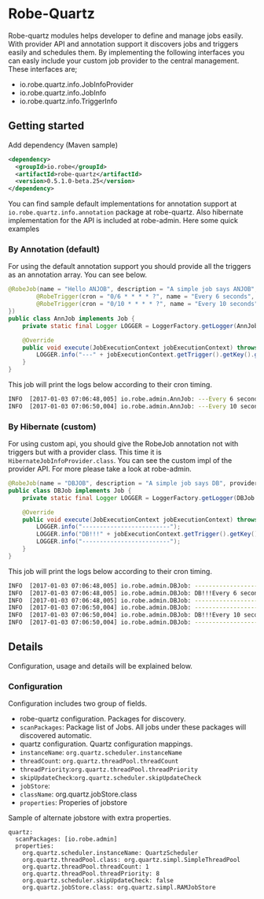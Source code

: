 # Robe-Quartz
Robe-quartz modules helps developer to define and manage jobs easily. With provider API and annotation support it discovers jobs and triggers easily and schedules them. 
By implementing the following interfaces you can easly include your custom job provider to the central management.
These interfaces are;

* io.robe.quartz.info.JobInfoProvider
* io.robe.quartz.info.JobInfo
* io.robe.quartz.info.TriggerInfo

## Getting started
 Add dependency (Maven sample)

```xml
<dependency>
  <groupId>io.robe</groupId>
  <artifactId>robe-quartz</artifactId>
  <version>0.5.1.0-beta.25</version>
</dependency>
```
You can find sample default implementations for annotation support at `io.robe.quartz.info.annotation` package at robe-quartz.
Also hibernate implementation for the API is included at robe-admin. Here some quick examples

### By Annotation (default)
For using the default annotation support you should provide all the triggers as an annotation array. 
You can see below.

```java
@RobeJob(name = "Hello ANJOB", description = "A simple job says ANJOB", triggers = {
        @RobeTrigger(cron = "0/6 * * * * ?", name = "Every 6 seconds", group = "Sample", type = TriggerInfo.Type.CRON),
        @RobeTrigger(cron = "0/10 * * * * ?", name = "Every 10 seconds", group = "Sample", type = TriggerInfo.Type.CRON)
})
public class AnnJob implements Job {
    private static final Logger LOGGER = LoggerFactory.getLogger(AnnJob.class);

    @Override
    public void execute(JobExecutionContext jobExecutionContext) throws JobExecutionException {
        LOGGER.info("---" + jobExecutionContext.getTrigger().getKey().getName());
    }
}
```
This job will print the logs below according to their cron timing.

``` bash
INFO  [2017-01-03 07:06:48,005] io.robe.admin.AnnJob: ---Every 6 seconds
INFO  [2017-01-03 07:06:50,004] io.robe.admin.AnnJob: ---Every 10 seconds
```
### By Hibernate (custom)
For using custom api, you should give the RobeJob annotation not with triggers but with a provider class. This time it is `HibernateJobInfoProvider.class`.
You can see the custom impl of the provider API. For more please take a look at robe-admin.

```java
@RobeJob(name = "DBJOB", description = "A simple job says DB", provider = HibernateJobInfoProvider.class)
public class DBJob implements Job {
    private static final Logger LOGGER = LoggerFactory.getLogger(DBJob.class);

    @Override
    public void execute(JobExecutionContext jobExecutionContext) throws JobExecutionException {
        LOGGER.info("-------------------------");
        LOGGER.info("DB!!!" + jobExecutionContext.getTrigger().getKey().getName());
        LOGGER.info("-------------------------");
    }
}
```

This job will print the logs below according to their cron timing.

``` bash
INFO  [2017-01-03 07:06:48,005] io.robe.admin.DBJob: -------------------------
INFO  [2017-01-03 07:06:48,005] io.robe.admin.DBJob: DB!!!Every 6 second
INFO  [2017-01-03 07:06:48,005] io.robe.admin.DBJob: -------------------------
INFO  [2017-01-03 07:06:50,004] io.robe.admin.DBJob: -------------------------
INFO  [2017-01-03 07:06:50,004] io.robe.admin.DBJob: DB!!!Every 10 second
INFO  [2017-01-03 07:06:50,004] io.robe.admin.DBJob: -------------------------
```
## Details
Configuration, usage and details will be explained below.
### Configuration
Configuration includes two group of fields. 
* robe-quartz configuration. Packages for discovery.
 * `scanPackages`: Package list of Jobs. All jobs under these packages will discovered automatic.
* quartz configuration. Quartz configuration mappings.
 * `instanceName`: `org.quartz.scheduler.instanceName`
 * `threadCount`: `org.quartz.threadPool.threadCount`
 * `threadPriority`:`org.quartz.threadPool.threadPriority`
 * `skipUpdateCheck`:`org.quartz.scheduler.skipUpdateCheck`
 * `jobStore`:
 * `className`: org.quartz.jobStore.class 
 * `properties`: Properies of jobstore
 
 Sample of alternate jobstore with extra properties.
 
 ```
 quartz:
   scanPackages: [io.robe.admin]
   properties:
     org.quartz.scheduler.instanceName: QuartzScheduler
     org.quartz.threadPool.class: org.quartz.simpl.SimpleThreadPool
     org.quartz.threadPool.threadCount: 1
     org.quartz.threadPool.threadPriority: 8
     org.quartz.scheduler.skipUpdateCheck: false
     org.quartz.jobStore.class: org.quartz.simpl.RAMJobStore
 ```
